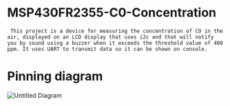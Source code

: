 # MSP430FR2355-C0-Concentration
     This project is a device for measuring the concentration of CO in the air, displayed on an LCD display that uses i2c and that will notify you by sound using a buzzer when it exceeds the threshold value of 400 ppm. It uses UART to transmit data so it can be shown on console.

# Pinning diagram

![Untitled Diagram](https://github.com/user-attachments/assets/5c320e6b-1dbc-48bc-b56c-4df6c1bcfdef)
